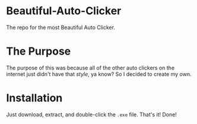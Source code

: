 # Beautiful-Auto-Clicker
The repo for the most Beautiful Auto Clicker.
# The Purpose

The purpose of this was because all of the other auto clickers on the internet just didn't have that *style*, ya know?  So I decided to create my own.

# Installation

Just download, extract, and double-click the `.exe` file.  That's it! Done!
